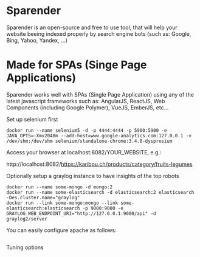 # Sparender
Sparender is an open-source and free to use tool, that will help your website beeing indexed properly by search engine bots (such as: Google, Bing, Yahoo, Yandex, …)

# Made for SPAs (Singe Page Applications)
Sparender works well with SPAs (Single Page Application) using any of the latest javascript frameworks such as: AngularJS, ReactJS, Web Components (including Google Polymer), VueJS, EmberJS, etc…


Set up selenium first
```
docker run --name selenium5 -d -p 4444:4444 -p 5900:5900 -e JAVA_OPTS=-Xmx2048m --add-host=www.google-analytics.com:127.0.0.1 -v /dev/shm:/dev/shm selenium/standalone-chrome:3.4.0-dysprosium
```

Access your browser at localhost:8082/YOUR_WEBSITE, e.g.:

http://localhost:8082/https://karibou.ch/products/category/fruits-legumes


Optionally setup a graylog instance to have insights of the top robots
```
docker run --name some-mongo -d mongo:2
docker run --name some-elasticsearch -d elasticsearch:2 elasticsearch -Des.cluster.name="graylog"
docker run --link some-mongo:mongo --link some-elasticsearch:elasticsearch -p 9000:9000 -e GRAYLOG_WEB_ENDPOINT_URI="http://127.0.0.1:9000/api" -d graylog2/server
```


You can easily configure apache as follows:
```

```

Tuning options
```

```

